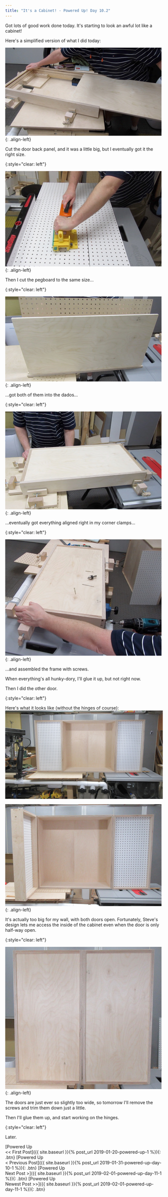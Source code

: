 ```yaml
---
title: "It's a Cabinet! - Powered Up! Day 10.2"
---
```

Got lots of good work done today. It's starting to look an awful lot like a cabinet!

Here's a simplified version of what I did today:

![](/assets/images-posts/powered-up-day-10-2-01.jpg){: .align-left}

Cut the door back panel, and it was a little big, but I eventually got it the right size.

{:style="clear: left"}

![](/assets/images-posts/powered-up-day-10-2-02.jpg){: .align-left}

Then I cut the pegboard to the same size...

{:style="clear: left"}

![](/assets/images-posts/powered-up-day-10-2-03.jpg){: .align-left}

...got both of them into the dados...

{:style="clear: left"}

![](/assets/images-posts/powered-up-day-10-2-04.jpg){: .align-left}

...eventually got everything aligned right in my corner clamps...

{:style="clear: left"}

![](/assets/images-posts/powered-up-day-10-2-05.jpg){: .align-left}

...and assembled the frame with screws.

When everything's all hunky-dory, I'll glue it up, but not right now.

Then I did the other door.

{:style="clear: left"}

Here's what it looks like (without the hinges of course):
![](/assets/images-posts/powered-up-day-10-2-06.jpg)

![](/assets/images-posts/powered-up-day-10-2-07.jpg){: .align-left}

It's actually too big for my wall, with both doors open. Fortunately, Steve's design lets me access the inside of the cabinet even when the door is only half-way open.

{:style="clear: left"}

![](/assets/images-posts/powered-up-day-10-2-08.jpg){: .align-left}

The doors are just ever so slightly too wide, so tomorrow I'll remove the screws and trim them down just a little.

Then I'll glue them up, and start working on the hinges.

{:style="clear: left"}

Later.

[Powered Up<br/><< First Post]({{ site.baseurl }}{% post_url 2019-01-20-powered-up-1 %}){: .btn}
[Powered Up<br/>< Previous Post]({{ site.baseurl }}{% post_url 2019-01-31-powered-up-day-10-1 %}){: .btn}
[Powered Up<br/>Next Post >]({{ site.baseurl }}{% post_url 2019-02-01-powered-up-day-11-1 %}){: .btn}
[Powered Up<br/>Newest Post >>]({{ site.baseurl }}{% post_url 2019-02-01-powered-up-day-11-1 %}){: .btn}
